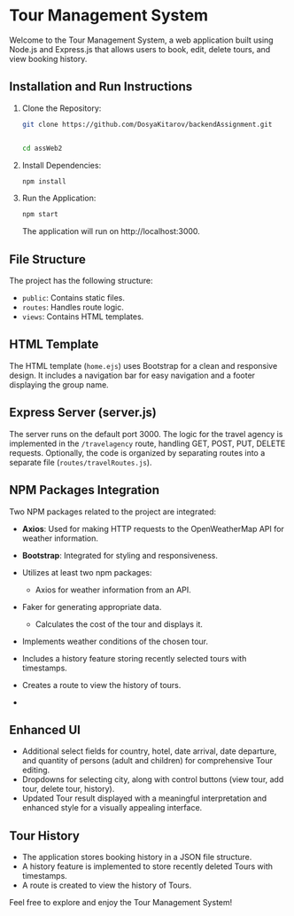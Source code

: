 # Tour Management System

Welcome to the Tour Management System, a web application built using Node.js and Express.js that allows users to book, edit, delete tours, and view booking history.

## Installation and Run Instructions

1. Clone the Repository:
    ```bash
    git clone https://github.com/DosyaKitarov/backendAssignment.git


    cd assWeb2
    ```

2. Install Dependencies:

    ```bash
    npm install
    ```

3. Run the Application:

    ```bash
    npm start
    ```

    The application will run on http://localhost:3000.

## File Structure

The project has the following structure:

- `public`: Contains static files.
- `routes`: Handles route logic.
- `views`: Contains HTML templates.

## HTML Template

The HTML template (`home.ejs`) uses Bootstrap for a clean and responsive design. It includes a navigation bar for easy navigation and a footer displaying the group name.

## Express Server (server.js)

The server runs on the default port 3000. The logic for the travel agency is implemented in the `/travelagency` route, handling GET, POST, PUT, DELETE requests. Optionally, the code is organized by separating routes into a separate file (`routes/travelRoutes.js`).

## NPM Packages Integration

Two NPM packages related to the project are integrated:

- **Axios**: Used for making HTTP requests to the OpenWeatherMap API for weather information.
- **Bootstrap**: Integrated for styling and responsiveness.
- Utilizes at least two npm packages:
  - Axios for weather information from an API.
- Faker for generating appropriate data.
  - Calculates the cost of the tour and displays it.
- Implements weather conditions of the chosen tour.
- Includes a history feature storing recently selected tours with timestamps.
- Creates a route to view the history of tours.

- 
## Enhanced UI

- Additional select fields for country, hotel, date arrival, date departure, and quantity of persons (adult and children) for comprehensive Tour editing.
- Dropdowns for selecting city, along with control buttons (view tour, add tour, delete tour, history).
- Updated Tour result displayed with a meaningful interpretation and enhanced style for a visually appealing interface.

## Tour History

- The application stores booking history in a JSON file structure.
- A history feature is implemented to store recently deleted Tours with timestamps.
- A route is created to view the history of Tours.

Feel free to explore and enjoy the Tour Management System!

